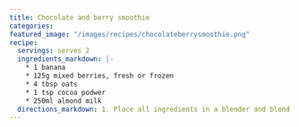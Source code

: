 ```yaml
---
title: Chocolate and berry smoothie
categories: 
featured_image: "/images/recipes/chocolateberrysmoothie.png"
recipe:
  servings: serves 2
  ingredients_markdown: |-
    * 1 banana
    * 125g mixed berries, fresh or frozen
    * 4 tbsp oats
    * 1 tsp cocoa podwer
    * 250ml almond milk
  directions_markdown: 1. Place all ingredients in a blender and blend until smooth.
---
```

